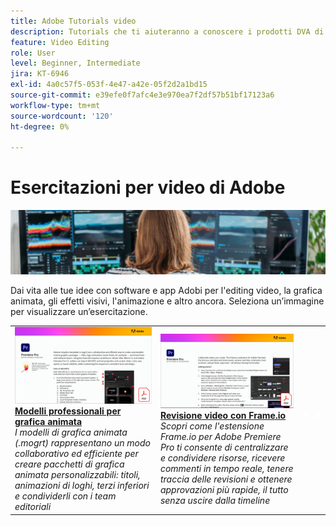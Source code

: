 ```yaml
---
title: Adobe Tutorials video
description: Tutorials che ti aiuteranno a conoscere i prodotti DVA di Adobe
feature: Video Editing
role: User
level: Beginner, Intermediate
jira: KT-6946
exl-id: 4a0c57f5-053f-4e47-a42e-05f2d2a1bd15
source-git-commit: e39efe0f7afc4e3e970ea7f2df57b51bf17123a6
workflow-type: tm+mt
source-wordcount: '120'
ht-degree: 0%

---
```


# Esercitazioni per video di Adobe

![Creative Cloud immagine eroe](../assets/CCEbanner-DVA.png)

Dai vita alle tue idee con software e app Adobi per l&#39;editing video, la grafica animata, gli effetti visivi, l&#39;animazione e altro ancora. Seleziona un’immagine per visualizzare un’esercitazione.

<table>
<tr>
 <td>
   <a href="motion-graphics-templates.md">
      <img alt="Modelli professionali per grafica animata" src="assets/MORGTs.png" />
   </a>
    <div>
   <a href="motion-graphics-templates.md"><strong>Modelli professionali per grafica animata</strong></a>
    </div>
    <em>I modelli di grafica animata (.mogrt) rappresentano un modo collaborativo ed efficiente per creare pacchetti di grafica animata personalizzabili: titoli, animazioni di loghi, terzi inferiori e condividerli con i team editoriali</em>
    <br>
  </td>
  <td>
   <a href="video-review-frame-io.md">
      <img alt="Revisione video con Frame-io" src="assets/Videoreviewwithframe.png" />
   </a>
    <div>
   <a href="video-review-frame-io.md"><strong>Revisione video con Frame.io</strong></a>
    </div>
    <em>Scopri come l'estensione Frame.io per Adobe Premiere Pro ti consente di centralizzare e condividere risorse, ricevere commenti in tempo reale, tenere traccia delle revisioni e ottenere approvazioni più rapide, il tutto senza uscire dalla timeline</em>
    <br>
  </td>
  <td>
    <img alt="Spaziatore" src="../assets/acrobat_PDF_whitespacer_96.png" />
    <div>
    <br>
  </td>
  <td>
    <img alt="Spaziatore" src="../assets/acrobat_PDF_whitespacer_96.png" />
    <div>
    <br>
  </td>
</tr>
</table>
